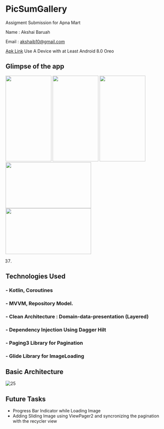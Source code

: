 # PicSumGallery
Assigment Submission for Apna Mart

Name : Akshai Baruah

Email : akshaib10@gmail.com

[Apk Link](https://drive.google.com/drive/folders/1tnlMH_4hPNeOBoTO31XamZF9tKgT2uV-?usp=sharing)   Use A Device with at Least Android 8.0 Oreo
## Glimpse of the app
<img src="https://github.com/AkshaiBaruah/PicSumGallery/assets/87534228/98e20db3-feec-4d4f-b878-8fdaef5fa042" width="150" height="280">
<img src="https://github.com/AkshaiBaruah/PicSumGallery/assets/87534228/3961be47-89dc-4280-9dce-84be8adf2d6d" width="150" height="280">
<img src="https://github.com/AkshaiBaruah/PicSumGallery/assets/87534228/7923477f-19ee-4f17-8b3f-64143add0aea" width="150" height="280">
<img src="https://github.com/AkshaiBaruah/PicSumGallery/assets/87534228/6719edd7-e73d-40bc-aaef-085db6fe8f37" width="280" height="150">
<img src="https://github.com/AkshaiBaruah/PicSumGallery/assets/87534228/b4e02a8d-7c2b-4195-a2fd-6bd392ec375b" width="280" height="150">

37)



## Technologies Used
### - Kotlin, Coroutines
### - MVVM, Repository Model.
### - Clean Architecture : Domain-data-presentation (Layered)
### - Dependency Injection Using Dagger Hilt
### - Paging3 Library for Pagination
### - Glide Library for ImageLoading

## Basic Architecture
![25](https://github.com/AkshaiBaruah/PicSumGallery/assets/87534228/f24c159b-9c9e-4c39-bbac-ae873c8be847)

## Future Tasks
* Progress Bar Indicator while Loading Image
* Adding Sliding Image using ViewPager2 and syncronizing the pagination with the recycler view


